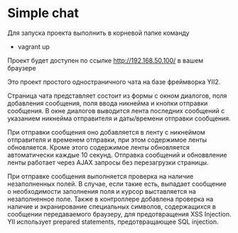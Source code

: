 Simple chat
================================

Для запуска проекта выполнить в корневой папке команду
- vagrant up

Проект будет доступен по ссылке http://192.168.50.100/ в вашем браузере

Это проект простого одностраничного чата на базе фреймворка YII2. 

Страница чата представляет состоит из формы с окном диалогов, поля добавления сообщения, поля ввода никнейма и кнопки отправки сообщения. В окне диалогов выводится лента последних сообщений с указанием никнейма отправителя и даты/времени отправки сообщения.


При отправки сообщения оно добавляется в ленту с никнеймом отправителя и временем отправки, при этом содержимое ленты обновляется. Кроме этого содержимое ленты обновляется автоматически каждые 10 секунд. Отправка сообщений и обноввление ленты работает через AJAX запросы без перезагрузки страницы.


При отправке сообщения выполняется проверка на наличие незаполненных полей. В случае, если такие есть, выпадает сообщение о необходимости заполнения поля и курсор выставляется на незаполненное поле.
Также в контроллере добавлена проверка на наличие и экранирование специальных символов, содержащихся в сообщении передаваемого браузеру, для предотвращения XSS Injection. 
YII использует prepared statements, предотвращающее SQL injection.

